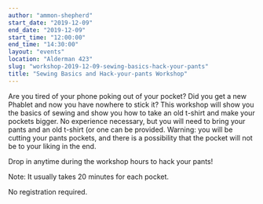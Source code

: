 ```yaml
---
author: "ammon-shepherd"
start_date: "2019-12-09"
end_date: "2019-12-09"
start_time: "12:00:00"
end_time: "14:30:00"
layout: "events"
location: "Alderman 423"
slug: "workshop-2019-12-09-sewing-basics-hack-your-pants"
title: "Sewing Basics and Hack-your-pants Workshop"
---
```


Are you tired of your phone poking out of your pocket? Did you get a new Phablet and now you have nowhere to stick it? This workshop will show you the basics of sewing and show you how to take an old t-shirt and make your pockets bigger. No experience necessary, but you will need to bring your pants and an old t-shirt (or one can be provided. Warning: you will be cutting your pants pockets, and there is a possibility that the pocket will not be to your liking in the end.

Drop in anytime during the workshop hours to hack your pants!

Note: It usually takes 20 minutes for each pocket.

No registration required.

